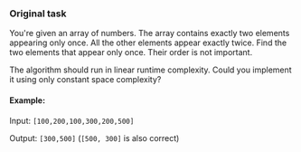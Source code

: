 ### Original task
You're given an array of numbers. The array contains exactly two elements appearing only once. 
All the other elements appear exactly twice. Find the two elements that appear only once. 
Their order is not important.

The algorithm should run in linear runtime complexity. Could you implement it using only constant space complexity?

#### Example:
Input: `[100,200,100,300,200,500]`

Output: `[300,500]` (`[500, 300]` is also correct)